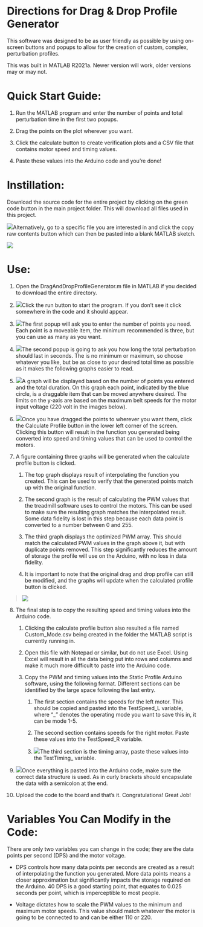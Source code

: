 # Directions for Drag & Drop Profile Generator

This software was designed to be as user friendly as possible by using
on-screen buttons and popups to allow for the creation of custom,
complex, perturbation profiles.

This was built in MATLAB R2021a. Newer version will work, older versions
may or may not.

# Quick Start Guide:

1.  Run the MATLAB program and enter the number of points and total
    perturbation time in the first two popups.

2.  Drag the points on the plot wherever you want.

3.  Click the calculate button to create verification plots and a CSV
    file that contains motor speed and timing values.

4.  Paste these values into the Arduino code and you’re done\!

# Instillation:

Download the source code for the entire project by clicking on the green
code button in the main project folder. This will download all files
used in this project.

![](media/image1.png)Alternatively, go to a specific file you are
interested in and click the copy raw contents button which can then be
pasted into a blank MATLAB sketch.

![](media/image2.png)

# Use:

1.  Open the DragAndDropProfileGenerator.m file in MATLAB if you decided
    to download the entire directory.

2.  ![](media/image3.png)Click the run button to start the program. If
    you don’t see it click somewhere in the code and it should appear.

3.  ![](media/image5.png)The first popup will ask you to enter the
    number of points you need. Each point is a moveable item, the
    minimum recommended is three, but you can use as many as you want.

4.  ![](media/image6.png)The second popup is going to ask you how long
    the total perturbation should last in seconds. The is no minimum or
    maximum, so choose whatever you like, but be as close to your
    desired total time as possible as it makes the following graphs
    easier to read.

5.  ![](media/image7.png)A graph will be displayed based on the number
    of points you entered and the total duration. On this graph each
    point, indicated by the blue circle, is a draggable item that can be
    moved anywhere desired. The limits on the y-axis are based on the
    maximum belt speeds for the motor input voltage (220 volt in the
    images below).

6.  ![](media/image8.png)Once you have dragged the points to wherever
    you want them, click the Calculate Profile button in the lower left
    corner of the screen. Clicking this button will result in the
    function you generated being converted into speed and timing values
    that can be used to control the motors.

7.  A figure containing three graphs will be generated when the
    calculate profile button is clicked.
    
    1.  The top graph displays result of interpolating the function you
        created. This can be used to verify that the generated points
        match up with the original function.
    
    2.  The second graph is the result of calculating the PWM values
        that the treadmill software uses to control the motors. This can
        be used to make sure the resulting graph matches the
        interpolated result. Some data fidelity is lost in this step
        because each data point is converted to a number between 0 and
        255.
    
    3.  The third graph displays the optimized PWM array. This should
        match the calculated PWM values in the graph above it, but with
        duplicate points removed. This step significantly reduces the
        amount of storage the profile will use on the Arduino, with no
        loss in data fidelity.
    
    4.  It is important to note that the original drag and drop profile
        can still be modified, and the graphs will update when the
        calculated profile button is clicked.

> ![](media/image10.png)

8.  The final step is to copy the resulting speed and timing values into
    the Arduino code.
    
    1.  Clicking the calculate profile button also resulted a file named
        Custom\_Mode.csv being created in the folder the MATLAB script
        is currently running in.
    
    2.  Open this file with Notepad or similar, but do not use Excel.
        Using Excel will result in all the data being put into rows and
        columns and make it much more difficult to paste into the
        Arduino code.
    
    3.  Copy the PWM and timing values into the Static Profile Arduino
        software, using the following format. Different sections can be
        identified by the large space following the last entry.
        
        1.  The first section contains the speeds for the left motor.
            This should be copied and pasted into the TestSpeed\_L
            variable, where “\_” denotes the operating mode you want to
            save this in, it can be mode 1-5.
        
        2.  The second section contains speeds for the right motor.
            Paste these values into the TestSpeed\_R variable.
        
        3.  ![](media/image11.png)The third section is the timing array,
            paste these values into the TestTiming\_ variable.

9.  ![](media/image13.png)Once everything is pasted into the Arduino
    code, make sure the correct data structure is used. As in curly
    brackets should encapsulate the data with a semicolon at the end.

10. Upload the code to the board and that’s it. Congratulations\! Great
    Job\!

# Variables You Can Modify in the Code:

There are only two variables you can change in the code; they are the
data points per second (DPS) and the motor voltage.

  - DPS controls how many data points per seconds are created as a
    result of interpolating the function you generated. More data points
    means a closer approximation but significantly impacts the storage
    required on the Arduino. 40 DPS is a good starting point, that
    equates to 0.025 seconds per point, which is imperceptible to most
    people.

  - Voltage dictates how to scale the PWM values to the minimum and
    maximum motor speeds. This value should match whatever the motor is
    going to be connected to and can be either 110 or 220.
